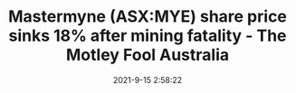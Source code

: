 ---
"title": "Mastermyne (ASX:MYE) share price sinks 18% after mining fatality - The Motley Fool Australia"
"date": "2021-9-15 2:58:22"
"feed_name": "GOOGLENEWSMINING"
"feed_website": "https://news.google.com/search?q=mining%2Bincident&hl=en-US&gl=US&ceid=US:en"
"feed_rss": "https://news.google.com/rss/search?q=mining%2Bincident&hl=en-US&gl=US&ceid=US:en"
"link": "https://www.fool.com.au/2021/09/15/mastermyne-asxmye-share-price-sinks-18-after-mining-fatality/"
"file": "_posts/2021-1-1-103f2a289074bb8c54e28cc19f600bd0cb31fb18.md"
"accident": "0"
"drilling": "0"
"dead": "0"
"injured": "0"
---